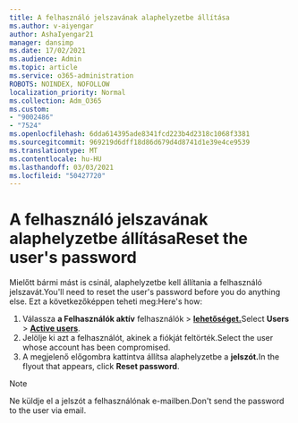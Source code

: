 ```yaml
---
title: A felhasználó jelszavának alaphelyzetbe állítása
ms.author: v-aiyengar
author: AshaIyengar21
manager: dansimp
ms.date: 17/02/2021
ms.audience: Admin
ms.topic: article
ms.service: o365-administration
ROBOTS: NOINDEX, NOFOLLOW
localization_priority: Normal
ms.collection: Adm_O365
ms.custom:
- "9002486"
- "7524"
ms.openlocfilehash: 6dda614395ade8341fcd223b4d2318c1068f3381
ms.sourcegitcommit: 969219d6dff18d86d679d4d8741d1e39e4ce9539
ms.translationtype: MT
ms.contentlocale: hu-HU
ms.lasthandoff: 03/03/2021
ms.locfileid: "50427720"
---
```

# <a name="reset-the-users-password"></a><span data-ttu-id="fb3e3-102">A felhasználó jelszavának alaphelyzetbe állítása</span><span class="sxs-lookup"><span data-stu-id="fb3e3-102">Reset the user's password</span></span>

<span data-ttu-id="fb3e3-103">Mielőtt bármi mást is csinál, alaphelyzetbe kell állítania a felhasználó jelszavát.</span><span class="sxs-lookup"><span data-stu-id="fb3e3-103">You'll need to reset the user's password before you do anything else.</span></span> <span data-ttu-id="fb3e3-104">Ezt a következőképpen teheti meg:</span><span class="sxs-lookup"><span data-stu-id="fb3e3-104">Here's how:</span></span>

1. <span data-ttu-id="fb3e3-105">Válassza **a Felhasználók aktív** felhasználók  >  **[lehetőséget.](https://go.microsoft.com/fwlink/p/?linkid=834822)**</span><span class="sxs-lookup"><span data-stu-id="fb3e3-105">Select **Users** > **[Active users](https://go.microsoft.com/fwlink/p/?linkid=834822)**.</span></span>
1. <span data-ttu-id="fb3e3-106">Jelölje ki azt a felhasználót, akinek a fiókját feltörték.</span><span class="sxs-lookup"><span data-stu-id="fb3e3-106">Select the user whose account has been compromised.</span></span>
1. <span data-ttu-id="fb3e3-107">A megjelenő előgombra kattintva állítsa alaphelyzetbe a **jelszót.**</span><span class="sxs-lookup"><span data-stu-id="fb3e3-107">In the flyout that appears, click **Reset password**.</span></span>

> [!NOTE]
> <span data-ttu-id="fb3e3-108">Ne küldje el a jelszót a felhasználónak e-mailben.</span><span class="sxs-lookup"><span data-stu-id="fb3e3-108">Don't send the password to the user via email.</span></span>
